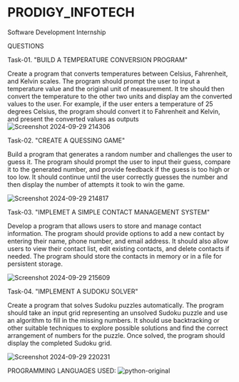 # PRODIGY_INFOTECH
Software Development Internship

QUESTIONS

Task-01. "BUILD A TEMPERATURE CONVERSION PROGRAM" 

Create a program that converts temperatures between Celsius, Fahrenheit, and Kelvin scales. The program should prompt the user to input a temperature value and the original unit of measurement. It tre should then convert the temperature to the other two units and display am the converted values to the user. For example, if the user enters a temperature of 25 degrees Celsius, the program should convert it to Fahrenheit and Kelvin, and present the converted values as outputs
![Screenshot 2024-09-29 214306](https://github.com/user-attachments/assets/686412c4-508e-4862-86cc-8dddde2b87f1)

Task-02. "CREATE A QUESSING GAME"

Build a program that generates a random number and challenges the user to guess it. The program should prompt the user to input their guess, compare it to the generated number, and provide feedback if the guess is too high or too low. It should continue until the user correctly guesses the number and then display the number of attempts it took to win the game.

![Screenshot 2024-09-29 214817](https://github.com/user-attachments/assets/bba5220f-448d-410e-ac25-f09c1a018640)

Task-03. "IMPLEMET A SIMPLE CONTACT MANAGEMENT SYSTEM"

Develop a program that allows users to store and manage contact information. The program should provide options to add a new contact by entering their name, phone number, and email address. It should also allow users to view their contact list, edit existing contacts, and delete contacts if needed. The program should store the contacts in memory or in a file for persistent storage.

![Screenshot 2024-09-29 215609](https://github.com/user-attachments/assets/c53a987a-6d2f-4977-b7e0-49d7533e1cb7)

Task-04. "IMPLEMENT A SUDOKU SOLVER" 

Create a program that solves Sudoku puzzles automatically. The program should take an input grid representing an unsolved Sudoku puzzle and use an algorithm to fill in the missing numbers.
It should use backtracking or other suitable techniques to explore possible solutions and find the correct arrangement of numbers for the puzzle. Once solved, the program should display the completed Sudoku grid.

![Screenshot 2024-09-29 220231](https://github.com/user-attachments/assets/a593eaf3-585b-4c92-b784-652d40cc9be1)


PROGRAMMING LANGUAGES USED:
![python-original](https://github.com/user-attachments/assets/50bd7b18-cd05-4624-8b6d-bffd755f4426)







